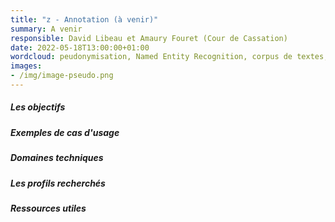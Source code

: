 ```yaml
---
title: "z - Annotation (à venir)"
summary: A venir
responsible: David Libeau et Amaury Fouret (Cour de Cassation)
date: 2022-05-18T13:00:00+01:00
wordcloud: peudonymisation, Named Entity Recognition, corpus de textes, annotation, open data 
images: 
- /img/image-pseudo.png
---
```


##### Les objectifs 

##### Exemples de cas d'usage

##### Domaines techniques 

##### Les profils recherchés

##### Ressources utiles 
